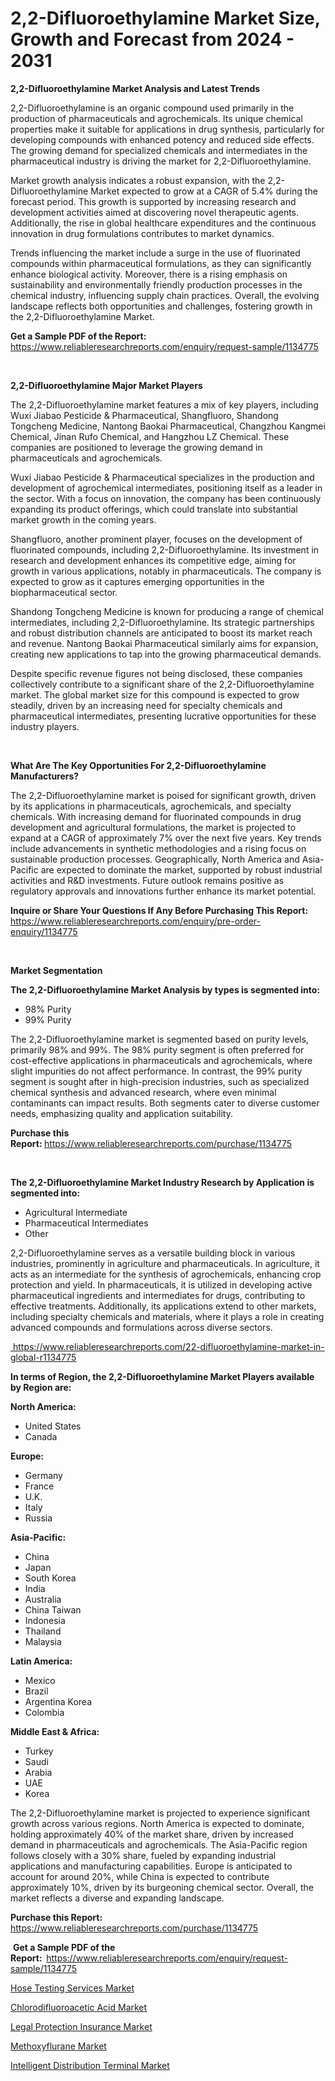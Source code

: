 <p><h1>2,2-Difluoroethylamine Market Size, Growth and Forecast from 2024 - 2031</h1></p><p><strong>2,2-Difluoroethylamine Market Analysis and Latest Trends</strong></p>
<p><p>2,2-Difluoroethylamine is an organic compound used primarily in the production of pharmaceuticals and agrochemicals. Its unique chemical properties make it suitable for applications in drug synthesis, particularly for developing compounds with enhanced potency and reduced side effects. The growing demand for specialized chemicals and intermediates in the pharmaceutical industry is driving the market for 2,2-Difluoroethylamine.</p><p>Market growth analysis indicates a robust expansion, with the 2,2-Difluoroethylamine Market expected to grow at a CAGR of 5.4% during the forecast period. This growth is supported by increasing research and development activities aimed at discovering novel therapeutic agents. Additionally, the rise in global healthcare expenditures and the continuous innovation in drug formulations contributes to market dynamics.</p><p>Trends influencing the market include a surge in the use of fluorinated compounds within pharmaceutical formulations, as they can significantly enhance biological activity. Moreover, there is a rising emphasis on sustainability and environmentally friendly production processes in the chemical industry, influencing supply chain practices. Overall, the evolving landscape reflects both opportunities and challenges, fostering growth in the 2,2-Difluoroethylamine Market.</p></p>
<p><strong>Get a Sample PDF of the Report:&nbsp;</strong> <a href="https://www.reliableresearchreports.com/enquiry/request-sample/1134775?utm_campaign=6&utm_medium=2&utm_source=Github&utm_content=ia&utm_term=08102024&utm_id=22-difluoroethylamine">https://www.reliableresearchreports.com/enquiry/request-sample/1134775</a></p>
<p>&nbsp;</p>
<p><strong>2,2-Difluoroethylamine Major Market Players</strong></p>
<p><p>The 2,2-Difluoroethylamine market features a mix of key players, including Wuxi Jiabao Pesticide & Pharmaceutical, Shangfluoro, Shandong Tongcheng Medicine, Nantong Baokai Pharmaceutical, Changzhou Kangmei Chemical, Jinan Rufo Chemical, and Hangzhou LZ Chemical. These companies are positioned to leverage the growing demand in pharmaceuticals and agrochemicals.</p><p>Wuxi Jiabao Pesticide & Pharmaceutical specializes in the production and development of agrochemical intermediates, positioning itself as a leader in the sector. With a focus on innovation, the company has been continuously expanding its product offerings, which could translate into substantial market growth in the coming years.</p><p>Shangfluoro, another prominent player, focuses on the development of fluorinated compounds, including 2,2-Difluoroethylamine. Its investment in research and development enhances its competitive edge, aiming for growth in various applications, notably in pharmaceuticals. The company is expected to grow as it captures emerging opportunities in the biopharmaceutical sector.</p><p>Shandong Tongcheng Medicine is known for producing a range of chemical intermediates, including 2,2-Difluoroethylamine. Its strategic partnerships and robust distribution channels are anticipated to boost its market reach and revenue. Nantong Baokai Pharmaceutical similarly aims for expansion, creating new applications to tap into the growing pharmaceutical demands.</p><p>Despite specific revenue figures not being disclosed, these companies collectively contribute to a significant share of the 2,2-Difluoroethylamine market. The global market size for this compound is expected to grow steadily, driven by an increasing need for specialty chemicals and pharmaceutical intermediates, presenting lucrative opportunities for these industry players.</p></p>
<p>&nbsp;</p>
<p><strong>What Are The Key Opportunities For 2,2-Difluoroethylamine Manufacturers?</strong></p>
<p><p>The 2,2-Difluoroethylamine market is poised for significant growth, driven by its applications in pharmaceuticals, agrochemicals, and specialty chemicals. With increasing demand for fluorinated compounds in drug development and agricultural formulations, the market is projected to expand at a CAGR of approximately 7% over the next five years. Key trends include advancements in synthetic methodologies and a rising focus on sustainable production processes. Geographically, North America and Asia-Pacific are expected to dominate the market, supported by robust industrial activities and R&D investments. Future outlook remains positive as regulatory approvals and innovations further enhance its market potential.</p></p>
<p><strong>Inquire or Share Your Questions If Any Before Purchasing This Report:</strong> <a href="https://www.reliableresearchreports.com/enquiry/pre-order-enquiry/1134775?utm_campaign=6&utm_medium=2&utm_source=Github&utm_content=ia&utm_term=08102024&utm_id=22-difluoroethylamine">https://www.reliableresearchreports.com/enquiry/pre-order-enquiry/1134775</a></p>
<p>&nbsp;</p>
<p><strong>Market Segmentation</strong></p>
<p><strong>The 2,2-Difluoroethylamine Market Analysis by types is segmented into:</strong></p>
<p><ul><li>98% Purity</li><li>99% Purity</li></ul></p>
<p><p>The 2,2-Difluoroethylamine market is segmented based on purity levels, primarily 98% and 99%. The 98% purity segment is often preferred for cost-effective applications in pharmaceuticals and agrochemicals, where slight impurities do not affect performance. In contrast, the 99% purity segment is sought after in high-precision industries, such as specialized chemical synthesis and advanced research, where even minimal contaminants can impact results. Both segments cater to diverse customer needs, emphasizing quality and application suitability.</p></p>
<p><strong>Purchase this Report:&nbsp;</strong><a href="https://www.reliableresearchreports.com/purchase/1134775?utm_campaign=6&utm_medium=2&utm_source=Github&utm_content=ia&utm_term=08102024&utm_id=22-difluoroethylamine">https://www.reliableresearchreports.com/purchase/1134775</a></p>
<p>&nbsp;</p>
<p><strong>The 2,2-Difluoroethylamine Market Industry Research by Application is segmented into:</strong></p>
<p><ul><li>Agricultural Intermediate</li><li>Pharmaceutical Intermediates</li><li>Other</li></ul></p>
<p><p>2,2-Difluoroethylamine serves as a versatile building block in various industries, prominently in agriculture and pharmaceuticals. In agriculture, it acts as an intermediate for the synthesis of agrochemicals, enhancing crop protection and yield. In pharmaceuticals, it is utilized in developing active pharmaceutical ingredients and intermediates for drugs, contributing to effective treatments. Additionally, its applications extend to other markets, including specialty chemicals and materials, where it plays a role in creating advanced compounds and formulations across diverse sectors.</p></p>
<p><a href="https://www.reliableresearchreports.com/22-difluoroethylamine-market-in-global-r1134775?utm_campaign=6&utm_medium=2&utm_source=Github&utm_content=ia&utm_term=08102024&utm_id=22-difluoroethylamine">&nbsp;https://www.reliableresearchreports.com/22-difluoroethylamine-market-in-global-r1134775</a></p>
<p><strong>In terms of Region, the 2,2-Difluoroethylamine Market Players available by Region are:</strong></p>
<p>
    <p> <strong> North America: </strong>
        <ul>
            <li>United States</li>
            <li>Canada</li>
        </ul>
        </p> 
    <p> <strong> Europe: </strong>
        <ul>
            <li>Germany</li>
            <li>France</li>
            <li>U.K.</li>
            <li>Italy</li>
            <li>Russia</li>
        </ul>
        </p> 
    <p> <strong> Asia-Pacific: </strong>
        <ul>
            <li>China</li>
            <li>Japan</li>
            <li>South Korea</li>
            <li>India</li>
            <li>Australia</li>
            <li>China Taiwan</li>
            <li>Indonesia</li>
            <li>Thailand</li>
            <li>Malaysia</li>
        </ul>
        </p> 
    <p> <strong> Latin America: </strong>
        <ul>
            <li>Mexico</li>
            <li>Brazil</li>
            <li>Argentina Korea</li>
            <li>Colombia</li>
        </ul>
        </p> 
    <p> <strong> Middle East & Africa: </strong>
        <ul>
            <li>Turkey</li>
            <li>Saudi</li>
            <li>Arabia</li>
            <li>UAE</li>
            <li>Korea</li>
        </ul>
    </p>
    </p>
<p><p>The 2,2-Difluoroethylamine market is projected to experience significant growth across various regions. North America is expected to dominate, holding approximately 40% of the market share, driven by increased demand in pharmaceuticals and agrochemicals. The Asia-Pacific region follows closely with a 30% share, fueled by expanding industrial applications and manufacturing capabilities. Europe is anticipated to account for around 20%, while China is expected to contribute approximately 10%, driven by its burgeoning chemical sector. Overall, the market reflects a diverse and expanding landscape.</p></p>
<p><strong>Purchase this Report: </strong><a href="https://www.reliableresearchreports.com/purchase/1134775?utm_campaign=6&utm_medium=2&utm_source=Github&utm_content=ia&utm_term=08102024&utm_id=22-difluoroethylamine">https://www.reliableresearchreports.com/purchase/1134775</a></p>
<p>&nbsp;<strong>Get a Sample PDF of the Report:&nbsp;&nbsp;</strong><a href="https://www.reliableresearchreports.com/enquiry/request-sample/1134775?utm_campaign=6&utm_medium=2&utm_source=Github&utm_content=ia&utm_term=08102024&utm_id=22-difluoroethylamine">https://www.reliableresearchreports.com/enquiry/request-sample/1134775</a></p>
<p><strong></strong></p>
<p><p><a href="https://www.linkedin.com/pulse/hose-testing-services-market-trends-strategic-insights-2024-wegme?utm_campaign=6&utm_medium=2&utm_source=Github&utm_content=ia&utm_term=08102024&utm_id=22-difluoroethylamine">Hose Testing Services Market</a></p><p><a href="https://github.com/bmorecock/Market-Research-Report-List-5/blob/main/chlorodifluoroacetic-acid-market.md?utm_campaign=6&utm_medium=2&utm_source=Github&utm_content=ia&utm_term=08102024&utm_id=22-difluoroethylamine">Chlorodifluoroacetic Acid Market</a></p><p><a href="https://www.linkedin.com/pulse/decoding-legal-protection-insurance-market-signals-growth-ezque?utm_campaign=6&utm_medium=2&utm_source=Github&utm_content=ia&utm_term=08102024&utm_id=22-difluoroethylamine">Legal Protection Insurance Market</a></p><p><a href="https://github.com/AshrafKhan865/Market-Research-Report-List-1/blob/main/methoxyflurane-market.md?utm_campaign=6&utm_medium=2&utm_source=Github&utm_content=ia&utm_term=08102024&utm_id=22-difluoroethylamine">Methoxyflurane Market</a></p><p><a href="https://issuu.com/reportprime-2/docs/intelligent-distribution-terminal-m_b1c2c2ff722b95?utm_campaign=6&utm_medium=2&utm_source=Github&utm_content=ia&utm_term=08102024&utm_id=22-difluoroethylamine">Intelligent Distribution Terminal Market</a></p></p>